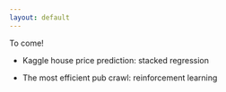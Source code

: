 ```yaml
---
layout: default
--- 
```


To come!

- Kaggle house price prediction: stacked regression

- The most efficient pub crawl: reinforcement learning
